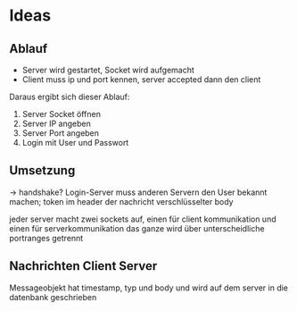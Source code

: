# Ideas

## Ablauf
- Server wird gestartet, Socket wird aufgemacht
- Client muss ip und port kennen, server accepted dann den client

Daraus ergibt sich dieser Ablauf:
1. Server Socket öffnen
2. Server IP angeben
3. Server Port angeben
4. Login mit User und Passwort

## Umsetzung

&rarr; handshake?
  Login-Server muss anderen Servern den User bekannt machen; token im header der nachricht
  verschlüsselter body
  
jeder server macht zwei sockets auf, einen für client kommunikation und einen für serverkommunikation
das ganze wird über unterscheidliche portranges getrennt 

## Nachrichten Client Server
Messageobjekt hat timestamp, typ und body und wird auf dem server in die datenbank geschrieben 
